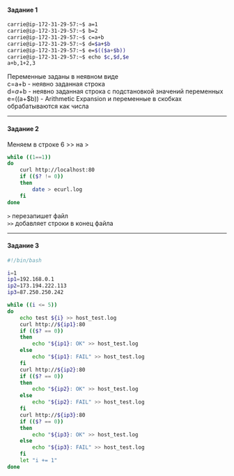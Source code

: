 <h4> Задание 1 </h4>

```bash
carrie@ip-172-31-29-57:~$ a=1
carrie@ip-172-31-29-57:~$ b=2
carrie@ip-172-31-29-57:~$ c=a+b
carrie@ip-172-31-29-57:~$ d=$a+$b
carrie@ip-172-31-29-57:~$ e=$(($a+$b))
carrie@ip-172-31-29-57:~$ echo $c,$d,$e
a+b,1+2,3
```

Переменные заданы в неявном виде <br>
c=a+b - неявно заданная строка<br>
d=$a+$b - неявно заданная строка с подстановкой значений переменных<br>
e=$(($a+$b)) - Arithmetic Expansion и переменные в скобках обрабатываются как числа

<hr>
<h4> Задание 2 </h4>

Меняем в строке 6 >> на >
```bash
while ((1==1))
do
	curl http://localhost:80
	if (($? != 0))
	then
		date > ecurl.log
	fi
done
```
`>` перезапишет файл <br>
`>>` добавляет строки в конец файла<br>
<hr>
<h4> Задание 3 </h4>

```bash
#!/bin/bash

i=1
ip1=192.168.0.1
ip2=173.194.222.113
ip3=87.250.250.242

while ((i <= 5))
do
	echo test ${i} >> host_test.log
	curl http://${ip1}:80
	if (($? == 0))
	then
		echo "${ip1}: OK" >> host_test.log
	else 
		echo "${ip1}: FAIL" >> host_test.log
	fi
	curl http://${ip2}:80
	if (($? == 0))
	then
		echo "${ip2}: OK" >> host_test.log
	else 
		echo "${ip2}: FAIL" >> host_test.log
	fi
    curl http://${ip3}:80
	if (($? == 0))
	then
		echo "${ip3}: OK" >> host_test.log
	else 
		echo "${ip3}: FAIL" >> host_test.log
	fi
	let "i += 1"
done
```
